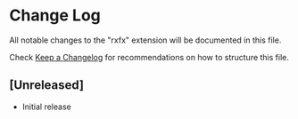 # Change Log

All notable changes to the "rxfx" extension will be documented in this file.

Check [Keep a Changelog](http://keepachangelog.com/) for recommendations on how to structure this file.

## [Unreleased]

- Initial release